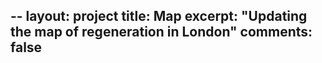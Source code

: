 --
layout: project
title: Map
excerpt: "Updating the map of regeneration in London"
comments: false
--
